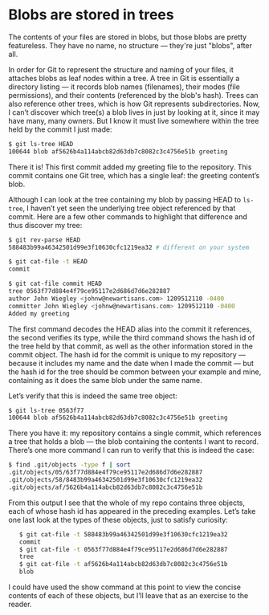 # Blobs are stored in trees

The contents of your files are stored in blobs, but those blobs are pretty featureless. They have no name, no structure — they're just "blobs", after all.

In order for Git to represent the structure and naming of your files, it attaches blobs as leaf nodes within a tree. A tree in Git is essentially a directory listing — it records blob names (filenames), their modes (file permissions), and their contents (referenced by the blob's hash). Trees can also reference other trees, which is how Git represents subdirectories. Now, I can’t discover which tree(s) a blob lives in just by looking at it, since it may have many, many owners. But I know it must live somewhere within the tree held by the commit I just made:

```bash
$ git ls-tree HEAD
100644 blob af5626b4a114abcb82d63db7c8082c3c4756e51b greeting
```

There it is! This first commit added my greeting file to the repository. This commit contains one Git tree, which has a single leaf: the greeting content’s blob.

Although I can look at the tree containing my blob by passing HEAD to `ls-tree`, I haven’t yet seen the underlying tree object referenced by that commit. Here are a few other commands to highlight that difference and thus discover my tree:

```bash
$ git rev-parse HEAD
588483b99a46342501d99e3f10630cfc1219ea32 # different on your system

$ git cat-file -t HEAD
commit

$ git cat-file commit HEAD
tree 0563f77d884e4f79ce95117e2d686d7d6e282887
author John Wiegley <johnw@newartisans.com> 1209512110 -0400
committer John Wiegley <johnw@newartisans.com> 1209512110 -0400
Added my greeting
```

The first command decodes the HEAD alias into the commit it references, the second verifies its type, while the third command shows the hash id of the tree held by that commit, as well as the other information stored in the commit object. The hash id for the commit is unique to my repository — because it includes my name and the date when I made the commit — but the hash id for the tree should be common between your example and mine, containing as it does the same blob under the same name.

Let’s verify that this is indeed the same tree object:

```bash
$ git ls-tree 0563f77
100644 blob af5626b4a114abcb82d63db7c8082c3c4756e51b greeting
```

There you have it: my repository contains a single commit, which references a tree that holds a blob — the blob containing the contents I want to record. There’s one more command I can run to verify that this is indeed the case:

```bash
$ find .git/objects -type f | sort
.git/objects/05/63f77d884e4f79ce95117e2d686d7d6e282887
.git/objects/58/8483b99a46342501d99e3f10630cfc1219ea32
.git/objects/af/5626b4a114abcb82d63db7c8082c3c4756e51b
```

From this output I see that the whole of my repo contains three objects, each of whose hash id has appeared in the preceding examples. Let’s take one last look at the types of these objects, just to satisfy curiosity:

```bash
   $ git cat-file -t 588483b99a46342501d99e3f10630cfc1219ea32
   commit
   $ git cat-file -t 0563f77d884e4f79ce95117e2d686d7d6e282887
   tree
   $ git cat-file -t af5626b4a114abcb82d63db7c8082c3c4756e51b
   blob
```

I could have used the show command at this point to view the concise contents of each of these objects, but I’ll leave that as an exercise to the reader.
